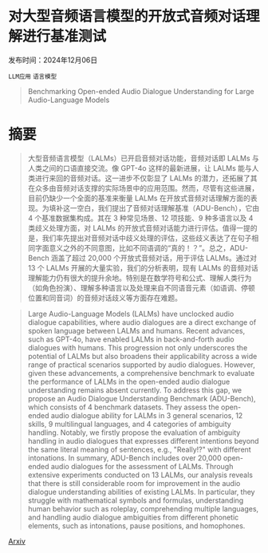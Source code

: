 # 对大型音频语言模型的开放式音频对话理解进行基准测试

发布时间：2024年12月06日

`LLM应用` `语言模型`

> Benchmarking Open-ended Audio Dialogue Understanding for Large Audio-Language Models

# 摘要

> 大型音频语言模型（LALMs）已开启音频对话功能，音频对话即 LALMs 与人类之间的口语直接交流。像 GPT-4o 这样的最新进展，让 LALMs 能与人类进行来回的音频对话。这一进步不仅彰显了 LALMs 的潜力，还拓展了其在众多由音频对话支撑的实际场景中的应用范围。然而，尽管有这些进展，目前仍缺少一个全面的基准来衡量 LALMs 在开放式音频对话理解方面的表现。为填补这一空白，我们提出了音频对话理解基准（ADU-Bench），它由 4 个基准数据集构成。其在 3 种常见场景、12 项技能、9 种多语言以及 4 类歧义处理方面，对 LALMs 的开放式音频对话能力进行评估。值得一提的是，我们率先提出对音频对话中歧义处理的评估，这些歧义表达了在句子相同字面意义之外的不同意图，比如不同语调的“真的！？”。总之，ADU-Bench 涵盖了超过 20,000 个开放式音频对话，用于评估 LALMs。通过对 13 个 LALMs 开展的大量实验，我们的分析表明，现有 LALMs 的音频对话理解能力仍有很大的提升余地。特别是在数学符号和公式、理解人类行为（如角色扮演）、理解多种语言以及处理来自不同语音元素（如语调、停顿位置和同音词）的音频对话歧义等方面存在难题。

> Large Audio-Language Models (LALMs) have unclocked audio dialogue capabilities, where audio dialogues are a direct exchange of spoken language between LALMs and humans. Recent advances, such as GPT-4o, have enabled LALMs in back-and-forth audio dialogues with humans. This progression not only underscores the potential of LALMs but also broadens their applicability across a wide range of practical scenarios supported by audio dialogues. However, given these advancements, a comprehensive benchmark to evaluate the performance of LALMs in the open-ended audio dialogue understanding remains absent currently. To address this gap, we propose an Audio Dialogue Understanding Benchmark (ADU-Bench), which consists of 4 benchmark datasets. They assess the open-ended audio dialogue ability for LALMs in 3 general scenarios, 12 skills, 9 multilingual languages, and 4 categories of ambiguity handling. Notably, we firstly propose the evaluation of ambiguity handling in audio dialogues that expresses different intentions beyond the same literal meaning of sentences, e.g., "Really!?" with different intonations. In summary, ADU-Bench includes over 20,000 open-ended audio dialogues for the assessment of LALMs. Through extensive experiments conducted on 13 LALMs, our analysis reveals that there is still considerable room for improvement in the audio dialogue understanding abilities of existing LALMs. In particular, they struggle with mathematical symbols and formulas, understanding human behavior such as roleplay, comprehending multiple languages, and handling audio dialogue ambiguities from different phonetic elements, such as intonations, pause positions, and homophones.

[Arxiv](https://arxiv.org/abs/2412.05167)